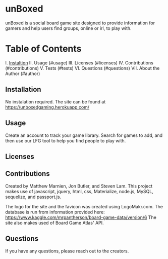 # unBoxed

unBoxed is a social board game site designed to provide information for gamers and help users find groups, online or irl, to play with.


# Table of Contents

I. [Instaltion](#installation)
II. Usage (#usage)
III. Licenses (#licenses)
IV. Contributions (#contributions)
V. Tests (#tests)
VI. Questions (#questions)
VII. About the Author (#author)

## Installation

No instalation required. The site can be found at https://unboxedgaming.herokuapp.com/

## Usage

Create an account to track your game library. Search for games to add, and then use our LFG tool to help you find people to play with.

## Licenses

## Contributions
Created by Matthew Marnien, Jon Butler, and Steven Lam.
This project makes use of javascript, jquery, html, css, Materialize, node.js, MySQL, sequelize, and passport.js.  

The logo for the site and the favicon was created using LogoMakr.com. 
The database is run from information provided  here: https://www.kaggle.com/mrpantherson/board-game-data/version/6
The site also makes used of Board Game Atlas' API.


## Questions
If you have any questions, please reach out to the creators.

